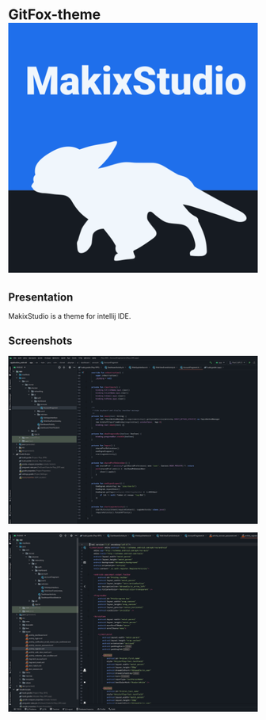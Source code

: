 # GitFox-theme ![alt text](resources/META-INF/pluginIcon.svg)

## Presentation
MakixStudio is a theme for intellij IDE.

## Screenshots
![alt text](screenshots/Screenshot_1.jpg)


![alt text](screenshots/Screenshot_2.jpg)
